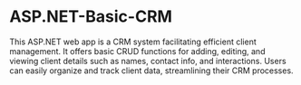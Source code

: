 # ASP.NET-Basic-CRM
This ASP.NET web app is a CRM system facilitating efficient client management. It offers basic CRUD functions for adding, editing, and viewing client details such as names, contact info, and interactions. Users can easily organize and track client data, streamlining their CRM processes.
